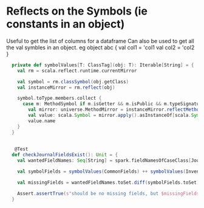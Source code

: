 # Reflects on the Symbols (ie constants in an object)

Useful to get the list of columns for a dataframe
Can also be used to get all the val symbles in an object.
eg object abc {
val col1 = 'col1
val col2 = 'col2
}

```scala
  private def symbolValues[T: ClassTag](obj: T): Iterable[String] = {
    val rm = scala.reflect.runtime.currentMirror

    val symbol = rm.classSymbol(obj.getClass)
    val instanceMirror = rm.reflect(obj)

    symbol.toType.members.collect {
      case m: MethodSymbol if m.isGetter && m.isPublic && m.typeSignature.resultType =:= typeOf[scala.Symbol] =>
        val mirror: universe.MethodMirror = instanceMirror.reflectMethod(m)
        val value: scala.Symbol = mirror.apply().asInstanceOf[scala.Symbol]
        value.name
    }
  }
  
  
   @Test
  def checkJournalFieldsExist(): Unit = {
    val wantedFieldNames: Seq[String] = spark.fieldNamesOfCaseClass[Journal]

    val symbolFields = symbolValues(CommonFields) ++ symbolValues(InventoryFields) ++ symbolValues(VaultFields)

    val missingFields = wantedFieldNames.toSet.diff(symbolFields.toSet)

    Assert.assertTrue(s"should be no missing fields, but $missingFields were missing", missingFields.isEmpty)
  }
```
